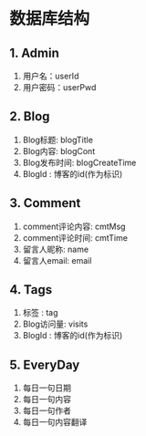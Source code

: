 # 数据库结构

## 1. Admin 

1. 用户名：userId
2. 用户密码：userPwd

## 2. Blog
1. Blog标题: blogTitle
2. Blog内容: blogCont
3. Blog发布时间: blogCreateTime
4. BlogId : 博客的id(作为标识)

## 3. Comment

1. comment评论内容: cmtMsg
2. comment评论时间: cmtTime
3. 留言人昵称: name
4. 留言人email: email

## 4. Tags
1. 标签 : tag
2. Blog访问量: visits
3. BlogId : 博客的id(作为标识) 

## 5. EveryDay

1. 每日一句日期
2. 每日一句内容
3. 每日一句作者
4. 每日一句内容翻译